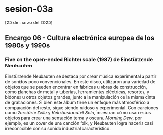 # sesion-03a

[25 de marzo del 2025]

## Encargo 06 - Cultura electrónica europea de los 1980s y 1990s

### Five on the open-ended Richter scale (1987) de Einstürzende Neubauten

Einstürzende Neubauten se destaca por crear música experimental a partir de sonidos poco convencionales. En este disco, utilizaron una variedad de objetos que se pueden encontrar en fábricas u obras de construcción, como planchas de metal y tuberías, herramientas eléctricas, resortes, y bidones u otros objetos grandes, junto a la manipulación de la misma cinta de grabaciones. Si bien este álbum tiene un enfoque más atmosférico a comparación del resto, sigue siendo ruidoso y experimental. Con canciones como *Zerstörte Zelle* y *Kein bestandteil Sein*, muestran cómo usan estos objetos para crear una sensación tensa y oscura. *Morning Dew*, por ejemplo, es un cover de una canción folk, y Neubauten logra hacerla casi irreconocible con su sonido industrial característico.
